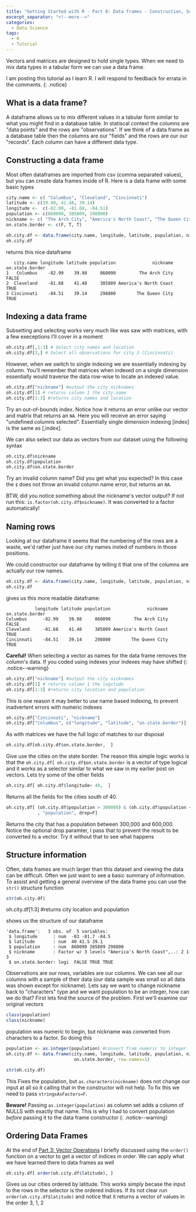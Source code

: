 ```yaml
---
title: "Getting Started with R - Part 8: Data frames - Construction, Subsetting and Structure"
excerpt_separator: "<!--more-->"
categories:
  - Data Science
tags:
  - R
  - Tutorial
---
```

Vectors and matrices are designed to hold single types. When we need to mix data types in a tabular form we can use a data frame.
<!--more-->


I am posting this tutorial as I learn R. I will respond to feedback for errata in the comments.
{: .notice}


## What is a data frame?

A dataframe allows us to mix different values in a tabular form similar to what you might find in a database table. In statiscal context the columns are "data points" and the rows are "observations". If we think of a data frame as a database table then the columns are our "fields" and the rows are our our "records". Each column can have a different data type.

## Constructing a data frame

Most often dataframes are imported from csv (comma separated values), but you can create data frames inside of R. Here is a data frame with some basic types
```R
city.name <- c( "Columbus", "Cleveland", "Cincinnati")
latitude <- c(39.98, 41.48, 39.14)
longitude <-  c(-82.99, -81.68, -84.51)
population <- c(860090, 385809, 298800)
nickname <- c( "The Arch City", "America's North Coast", "The Queen City")
on.state.border <- c(F, T, T)

oh.city.df <- data.frame(city.name, longitude, latitude, population, nickname, on.state.border)
oh.city.df
```
 returns this nice dataframe

```
   city.name longitude latitude population              nickname on.state.border
1   Columbus    -82.99    39.98     860090         The Arch City           FALSE
2  Cleveland    -81.68    41.48     385809 America's North Coast            TRUE
3 Cincinnati    -84.51    39.14     298800        The Queen City            TRUE
```

## Indexing a data frame
Subsetting and selecting works very much like was saw with matrices, with a few execeptions I'll cover in a moment

```R
oh.city.df[,1:3] # Select city names and location
oh.city.df[3,] # Select all observations for city 3 (Cincinnati)
```

However, when we switch to single indexing we are essentially indexing by column. You'll remember that matrices when indexed on a single dimension essentially would traverse the data row-wise to locate an indexed value.

```R
oh.city.df["nickname"] #output the city nicknames
oh.city.df[1] # returns column 1 the city.name
oh.city.df[1:3] #returns city names and location
```

Try an out-of-bounds index. Notice how it returns an error unlike our vector and matrix that returns an `NA`. Here you will receive an error saying "undefined columns selected". Essentially single dimension indexing [index] is the same as [,index]. 

We can also select our data as vectors from our dataset using the following syntax

```R
oh.city.df$nickname
oh.city.df$population
oh.city.df$on.state.border
```
Try an invalid column name? Did you get what you expected? In this case the `$` does not throw an invalid column name error, but returns an `NA`.

BTW, did you notice something about the nickname's vector output? If not run this: `is.factor(oh.city.df$nickname)`. It was converted to a factor automatically!

## Naming rows
Looking at our dataframe it seems that the numbering of the rows are a waste, we'd rather just have our city names insted of numbers in those positions.

We could constructor our dataframe by telling it that one of the columns are actually our row names.

```R
oh.city.df <- data.frame(city.name, longitude, latitude, population, nickname, on.state.border, row.names=1)
oh.city.df
```

gives us this more readable dataframe:

```
           longitude latitude population              nickname on.state.border
Columbus      -82.99    39.98     860090         The Arch City           FALSE
Cleveland     -81.68    41.48     385809 America's North Coast            TRUE
Cincinnati    -84.51    39.14     298800        The Queen City            TRUE
```


**Careful!** When selecting a vector as names for the data frame removes the column's data. If you coded using indexes your indexes may have shifted
{: .notice--warning}

```R
oh.city.df["nickname"] #output the city nicknames
oh.city.df[1] # returns column 1 the logitude
oh.city.df[1:3] #returns city location and population
```

This is one reason it may better to use name based indexing, to prevent inadvertent errors with numeric indexes

```R
oh.city.df["Cincinnati", "nickname"]
oh.city.df["Columbus", c("longitude", "latitude", "on.state.border")]
```
As with matrices we have the full logic of matches to our disposal

```R
oh.city.df[oh.city.df$on.state.border,  ]
```

Give use the cities on the state border. The reason this simple logic works is that the `oh.city.df[ oh.city.df$on.state.border` is a vector of type logical and it works as a selector similar to what we saw in my earlier post on vectors. Lets try some of the other fields

```R
oh.city.df[ oh.city.df$longitude< 40,  ]
```
Returns all the fields for the cities south of 40.

```R
oh.city.df[ (oh.city.df$population > 300000) & (oh.city.df$population < 600000)
            , "population", drop=F] 
```
Returns the city that has a population between 300,000 and 600,000. Notice the optional drop paramter, I pass that to prevent the result to be converted to a vector. Try it without that to see what happens

## Structure information
Often, data frames are much larger than this dataset and viewing the data can be difficult. Often we just want to see a basic summary of information. To assist and getting a general overview of the data frame you can use the `str()` structure function

```R
str(oh.city.df)
```
oh.city.df[1:3] #returns city location and population


shows us the structure of our dataframe
```
'data.frame':	3 obs. of  5 variables:
 $ longitude      : num  -83 -81.7 -84.5
 $ latitude       : num  40 41.5 39.1
 $ population     : num  860090 385809 298800
 $ nickname       : Factor w/ 3 levels "America's North Coast",..: 2 1 3
 $ on.state.border: logi  FALSE TRUE TRUE
```

Observations are our rows, variables are our columns. We can see all our columns with a sample of their data (our data sample was small so all data was shown except for nickname). Lets say we want to change nickname back to "characters" type and we want population to be an integer, how can we do that? First lets find the source of the problem. First we'll examine our original vectors

```R
class(population)
class(nickname)
```
population was numeric to begin, but nickname was converted from characters to a factor. So doing this

```R
population <- as.integer(population) #convert from numeric to integer
oh.city.df <- data.frame(city.name, longitude, latitude, population, nickname, 
                          on.state.border, row.names=1)

str(oh.city.df)
```
This Fixes the population, but `as.characters(nickname)` does not change our input at all so it calling that in the constructor will not help. To fix this we need to pass `stringsAsFactors=F`. 

**Beware!** Passing  `as.integer(population)` as column set adds a column of NULLS with exactly that name. This is why I had to convert population *before* passing it to the data frame constructor
{: .notice--warning}


## Ordering Data Frames
At the end of [Part 3: Vector Operations](2017-07-24-getting-started-with-r3.md) I briefly discussed using the `order()` function on a vector to get a vector of indices in order. We can apply what we have learned there to data frames as well

```R
oh.city.df[ order(oh.city.df$latitude), ]
```
Gives us our cities ordered by latitude. This works simply becase the input to the rows in the selector is the ordered indices. If its not clear run `order(oh.city.df$latitude)` and notice that it returns a vector of values in the order 3, 1, 2